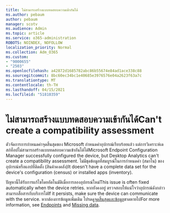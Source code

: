 ```yaml
---
title: ไม่สามารถสร้างแบบทดสอบความเข้ากันได้
ms.author: pebaum
author: pebaum
manager: scotv
ms.audience: Admin
ms.topic: article
ms.service: o365-administration
ROBOTS: NOINDEX, NOFOLLOW
localization_priority: Normal
ms.collection: Adm_O365
ms.custom:
- "9000655"
- "2503"
ms.openlocfilehash: a42872d1685782abc86b55674e84ad1ace338c88
ms.sourcegitcommit: 8bc60ec34bc1e40685e3976576e04a2623f63a7c
ms.translationtype: MT
ms.contentlocale: th-TH
ms.lasthandoff: 04/15/2021
ms.locfileid: "51810359"
---
```

# <a name="cant-create-a-compatibility-assessment"></a><span data-ttu-id="f6f0b-102">ไม่สามารถสร้างแบบทดสอบความเข้ากันได้</span><span class="sxs-lookup"><span data-stu-id="f6f0b-102">Can't create a compatibility assessment</span></span>

<span data-ttu-id="f6f0b-103">ตัวจัดการการกําหนดค่าจุดสิ้นสุดของ Microsoft กําหนดค่าอุปกรณ์เรียบร้อยแล้ว แต่การวิเคราะห์เดสก์ท็อปไม่สามารถสร้างแบบทดสอบความเข้ากันได้ได้</span><span class="sxs-lookup"><span data-stu-id="f6f0b-103">Microsoft Endpoint Configuration Manager successfully configured the device, but Desktop Analytics can't create a compatibility assessment.</span></span> <span data-ttu-id="f6f0b-104">ไม่มีชุดข้อมูลที่สมบูรณ์ในการกําหนดค่า (สมาโน) ของอุปกรณ์หรือแอปที่ติดตั้ง (สินค้าคงคลัง)</span><span class="sxs-lookup"><span data-stu-id="f6f0b-104">It doesn't have a complete data set for the device's configuration (census) or installed apps (inventory).</span></span>

<span data-ttu-id="f6f0b-105">ปัญหานี้ได้รับการแก้ไขโดยอัตโนมัติเมื่อการลองอุปกรณ์ใหม่</span><span class="sxs-lookup"><span data-stu-id="f6f0b-105">This issue is often fixed automatically when the device retries.</span></span> <span data-ttu-id="f6f0b-106">หากยังคงอยู่ ตรวจสอบให้แน่ใจว่าอุปกรณ์ดังกล่าวสามารถสื่อสารกับบริการได้</span><span class="sxs-lookup"><span data-stu-id="f6f0b-106">If it persists, make sure the device can communicate with the service.</span></span> <span data-ttu-id="f6f0b-107">หากต้องการข้อมูลเพิ่มเติม โปรดดู[จุดสิ้นสุด](https://docs.microsoft.com/configmgr/desktop-analytics/enable-data-sharing#endpoints)[และข้อมูล](https://docs.microsoft.com/configmgr/desktop-analytics/monitor-connection-health#missing-data)ขาดหายไป</span><span class="sxs-lookup"><span data-stu-id="f6f0b-107">For more information, see [Endpoints](https://docs.microsoft.com/configmgr/desktop-analytics/enable-data-sharing#endpoints) and [Missing data](https://docs.microsoft.com/configmgr/desktop-analytics/monitor-connection-health#missing-data).</span></span>
